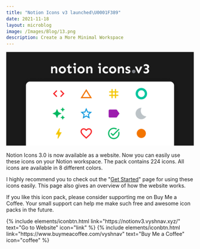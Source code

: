 ```yaml
---
title: "Notion Icons v3 launched\U0001F389"
date: 2021-11-18
layout: microblog
image: /Images/Blog/13.png
description: Create a More Minimal Workspace
---
```


![Notion Icons v3](/Images/Blog/13.png "Notion Icons v3")

Notion Icons 3.0 is now available as a website. Now you can easily use these icons on your Notion workspace. The pack contains 224 icons. All icons are available in 8 different colors.

I highly recommend you to check out the "[Get Started](https://notionv3.vyshnav.xyz/get-started)" page for using these icons easily. This page also gives an overview of how the website works.

If you like this icon pack, please consider supporting me on Buy Me a Coffee. Your small support can help me make such free and awesome icon packs in the future.

<p class="text-center">
{% include elements/iconbtn.html link="https://notionv3.vyshnav.xyz/" text="Go to Website" icon="link" %}
{% include elements/iconbtn.html link="https://www.buymeacoffee.com/vyshnav" text="Buy Me a Coffee" icon="coffee" %}
</p>